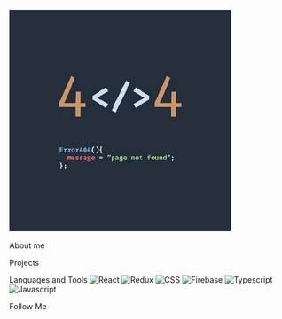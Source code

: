![Header](https://github.com/omgpiu/omgpiu/blob/main/assets/avatar.jpg)

About me

Projects

Languages and Tools
![React](https://img.shields.io/badge/-REACT-282c34?style=for-the-badge&logo=react)
![Redux](https://img.shields.io/badge/-Redux-282c34?style=for-the-badge&logo=Redux)
![CSS](https://img.shields.io/badge/-CSS-282c34?style=for-the-badge&logo=css3)
![Firebase](https://img.shields.io/badge/-Firebase-282c34?style=for-the-badge&logo=firebase)
![Typescript](https://img.shields.io/badge/-Typescript-282c34?style=for-the-badge&logo=Typescript)
![Javascript](https://img.shields.io/badge/-Javascript-282c34?style=for-the-badge&logo=Javascript)


Follow Me





